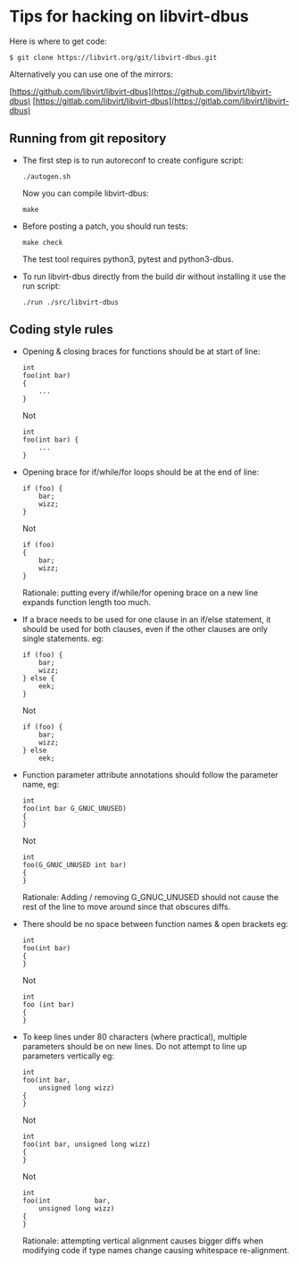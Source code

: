 Tips for hacking on libvirt-dbus
================================

Here is where to get code:

```
$ git clone https://libvirt.org/git/libvirt-dbus.git
```

Alternatively you can use one of the mirrors:

[https://github.com/libvirt/libvirt-dbus](https://github.com/libvirt/libvirt-dbus)
[https://gitlab.com/libvirt/libvirt-dbus](https://gitlab.com/libvirt/libvirt-dbus)


Running from git repository
---------------------------

  * The first step is to run autoreconf to create configure script:

    ```
    ./autogen.sh
    ```

    Now you can compile libvirt-dbus:

    ```
    make
    ```


  * Before posting a patch, you should run tests:

    ```
    make check
    ```

    The test tool requires python3, pytest and python3-dbus.


  * To run libvirt-dbus directly from the build dir without installing it
    use the run script:

    ```
    ./run ./src/libvirt-dbus
    ```


Coding style rules
------------------

  * Opening & closing braces for functions should be at start of line:

    ```
    int
    foo(int bar)
    {
        ...
    }
    ```

    Not

    ```
    int
    foo(int bar) {
        ...
    }
    ```

  * Opening brace for if/while/for loops should be at the end of line:

    ```
    if (foo) {
        bar;
        wizz;
    }
    ```

    Not

    ```
    if (foo)
    {
        bar;
        wizz;
    }
    ```

    Rationale: putting every if/while/for opening brace on a new line
    expands function length too much.


  * If a brace needs to be used for one clause in an if/else statement,
    it should be used for both clauses, even if the other clauses are
    only single statements. eg:

    ```
    if (foo) {
        bar;
        wizz;
    } else {
        eek;
    }
    ```

    Not

    ```
    if (foo) {
        bar;
        wizz;
    } else
        eek;
    ```


  * Function parameter attribute annotations should follow the parameter
    name, eg:

    ```
    int
    foo(int bar G_GNUC_UNUSED)
    {
    }
    ```

    Not

    ```
    int
    foo(G_GNUC_UNUSED int bar)
    {
    }
    ```

    Rationale: Adding / removing G_GNUC_UNUSED  should not cause the
    rest of the line to move around since that obscures diffs.


  * There should be no space between function names & open brackets eg:

    ```
    int
    foo(int bar)
    {
    }
    ```

    Not

    ```
    int
    foo (int bar)
    {
    }
    ```


  * To keep lines under 80 characters (where practical), multiple parameters
    should be on new lines. Do not attempt to line up parameters vertically eg:

    ```
    int
    foo(int bar,
        unsigned long wizz)
    {
    }
    ```

    Not

    ```
    int
    foo(int bar, unsigned long wizz)
    {
    }
    ```

    Not

    ```
    int
    foo(int           bar,
        unsigned long wizz)
    {
    }
    ```

    Rationale: attempting vertical alignment causes bigger diffs when
    modifying code if type names change causing whitespace re-alignment.

